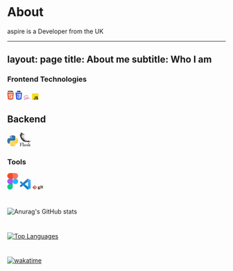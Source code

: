 # About
<!--- Emoji Sheet - https://www.webfx.com/tools/emoji-cheat-sheet/ --->
<p> aspire is a Developer from the UK </p>


---
layout: page
title: About me
subtitle: Who I am
---

### Frontend Technologies

<div>
  <img src ="./images/html-5.svg" alt="HTML5 logo" width="3%" title='HTML5'/>
  <img src ="./images/css-3.svg" alt="CSS3 logo" width="3%" title='CSS3'/>
  <img src ="./images/sass.svg" alt="SASS logo" width="3%" title='SASS'/>
  <img src ="./images/javascript.svg" alt="JAVASCRIPT logo" width="3%" title='JAVASCRIPT'/>
<div> 
  
## Backend
  
<div>
  <img src ="./images/python.svg" alt="Python logo" width="5%" title='Python'/>
  <img src ="./images/flask.svg" alt="Flask logo" width="5%" title='Flask'/>
</div>

### Tools

<div>
  <img src ="./images/figma.svg" alt="Figma logo" width="5%" title='Figma'/>
  <img src ="./images/visual-studio-code.svg" alt="VS Code logo" width="5%" title='Visual Studio Code'/>
  <img src ="./images/git.svg" alt="Git logo" width="5%" title='Git'/>
</div>

  
  
#
![Anurag's GitHub stats](https://github-readme-stats.vercel.app/api?username=aspiredevelops&show_icons=true&theme=radical&count_private=true)
#
[![Top Languages](https://github-readme-stats.vercel.app/api/top-langs/?username=aspiredevelops)](https://github.com/aspiredevelops/github-readme-stats)
#
[![wakatime](https://wakatime.com/badge/user/1c6bf388-c17b-4662-acc3-4be0bcd9206b.svg)](https://wakatime.com/@1c6bf388-c17b-4662-acc3-4be0bcd9206b)
